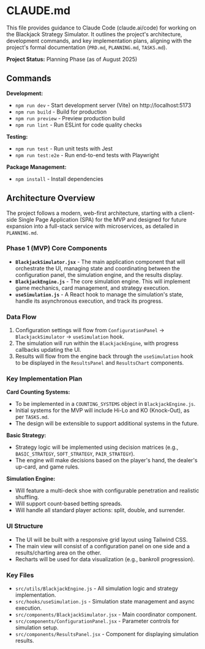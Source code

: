 # CLAUDE.md

This file provides guidance to Claude Code (claude.ai/code) for working on the Blackjack Strategy Simulator. It outlines the project's architecture, development commands, and key implementation plans, aligning with the project's formal documentation (`PRD.md`, `PLANNING.md`, `TASKS.md`).

**Project Status:** Planning Phase (as of August 2025)

## Commands

**Development:**
- `npm run dev` - Start development server (Vite) on http://localhost:5173
- `npm run build` - Build for production
- `npm run preview` - Preview production build
- `npm run lint` - Run ESLint for code quality checks

**Testing:**
- `npm run test` - Run unit tests with Jest
- `npm run test:e2e` - Run end-to-end tests with Playwright

**Package Management:**
- `npm install` - Install dependencies

## Architecture Overview

The project follows a modern, web-first architecture, starting with a client-side Single Page Application (SPA) for the MVP and designed for future expansion into a full-stack service with microservices, as detailed in `PLANNING.md`.

### Phase 1 (MVP) Core Components
- **`BlackjackSimulator.jsx`** - The main application component that will orchestrate the UI, managing state and coordinating between the configuration panel, the simulation engine, and the results display.
- **`BlackjackEngine.js`** - The core simulation engine. This will implement game mechanics, card management, and strategy execution.
- **`useSimulation.js`** - A React hook to manage the simulation's state, handle its asynchronous execution, and track its progress.

### Data Flow
1. Configuration settings will flow from `ConfigurationPanel` → `BlackjackSimulator` → `useSimulation` hook.
2. The simulation will run within the `BlackjackEngine`, with progress callbacks updating the UI.
3. Results will flow from the engine back through the `useSimulation` hook to be displayed in the `ResultsPanel` and `ResultsChart` components.

### Key Implementation Plan

**Card Counting Systems:**
- To be implemented in a `COUNTING_SYSTEMS` object in `BlackjackEngine.js`.
- Initial systems for the MVP will include Hi-Lo and KO (Knock-Out), as per `TASKS.md`.
- The design will be extensible to support additional systems in the future.

**Basic Strategy:**
- Strategy logic will be implemented using decision matrices (e.g., `BASIC_STRATEGY`, `SOFT_STRATEGY`, `PAIR_STRATEGY`).
- The engine will make decisions based on the player's hand, the dealer's up-card, and game rules.

**Simulation Engine:**
- Will feature a multi-deck shoe with configurable penetration and realistic shuffling.
- Will support count-based betting spreads.
- Will handle all standard player actions: split, double, and surrender.

### UI Structure
- The UI will be built with a responsive grid layout using Tailwind CSS.
- The main view will consist of a configuration panel on one side and a results/charting area on the other.
- Recharts will be used for data visualization (e.g., bankroll progression).

### Key Files
- `src/utils/BlackjackEngine.js` - All simulation logic and strategy implementation.
- `src/hooks/useSimulation.js` - Simulation state management and async execution.
- `src/components/BlackjackSimulator.jsx` - Main coordinator component.
- `src/components/ConfigurationPanel.jsx` - Parameter controls for simulation setup.
- `src/components/ResultsPanel.jsx` - Component for displaying simulation results.